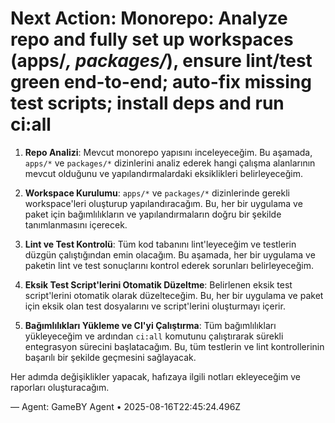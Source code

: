 # Next Action: Monorepo: Analyze repo and fully set up workspaces (apps/*, packages/*), ensure lint/test green end-to-end; auto-fix missing test scripts; install deps and run ci:all

1. **Repo Analizi**: Mevcut monorepo yapısını inceleyeceğim. Bu aşamada, `apps/*` ve `packages/*` dizinlerini analiz ederek hangi çalışma alanlarının mevcut olduğunu ve yapılandırmalardaki eksiklikleri belirleyeceğim.

2. **Workspace Kurulumu**: `apps/*` ve `packages/*` dizinlerinde gerekli workspace'leri oluşturup yapılandıracağım. Bu, her bir uygulama ve paket için bağımlılıkların ve yapılandırmaların doğru bir şekilde tanımlanmasını içerecek.

3. **Lint ve Test Kontrolü**: Tüm kod tabanını lint'leyeceğim ve testlerin düzgün çalıştığından emin olacağım. Bu aşamada, her bir uygulama ve paketin lint ve test sonuçlarını kontrol ederek sorunları belirleyeceğim.

4. **Eksik Test Script'lerini Otomatik Düzeltme**: Belirlenen eksik test script'lerini otomatik olarak düzelteceğim. Bu, her bir uygulama ve paket için eksik olan test dosyalarını ve script'lerini oluşturmayı içerir.

5. **Bağımlılıkları Yükleme ve CI'yi Çalıştırma**: Tüm bağımlılıkları yükleyeceğim ve ardından `ci:all` komutunu çalıştırarak sürekli entegrasyon sürecini başlatacağım. Bu, tüm testlerin ve lint kontrollerinin başarılı bir şekilde geçmesini sağlayacak. 

Her adımda değişiklikler yapacak, hafızaya ilgili notları ekleyeceğim ve raporları oluşturacağım.

— Agent: GameBY Agent • 2025-08-16T22:45:24.496Z
